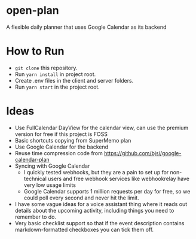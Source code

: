 # open-plan

A flexible daily planner that uses Google Calendar as its backend

# How to Run

- `git clone` this repository.
- Run `yarn install` in project root.
- Create .env files in the client and server folders.
- Run `yarn start` in the project root.

# Ideas

- Use FullCalendar DayView for the calendar view, can use the premium version for free if this project is FOSS
- Basic shortcuts copying from SuperMemo plan
- Use Google Calendar for the backend
- Reuse time compression code from https://github.com/bjsi/google-calendar-plan
- Syncing with Google Calendar
  - I quickly tested webhooks, but they are a pain to set up for non-technical users and free webhook services like webhookrelay have very low usage limits
  - Google Calendar supports 1 million requests per day for free, so we could poll every second and never hit the limit.
- I have some vague ideas for a voice assistant thing where it reads out details about the upcoming activity, including things you need to remember to do.
- Very basic checklist support so that if the event description contains markdown-formatted checkboxes you can tick them off.
